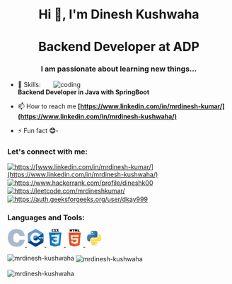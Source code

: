 <h1 align="center">Hi 👋, I'm Dinesh Kushwaha</h1>
<h1 align="center"> Backend Developer at ADP</h1>
<h3 align="center">I am passionate about learning new things...</h3>

<img align="right" alt="coding" width="400" src="https://user-images.githubusercontent.com/55389276/140866485-8fb1c876-9a8f-4d6a-98dc-08c4981eaf70.gif" >

- 💬 Skills: **Backend Developer in Java with SpringBoot**

- 📫 How to reach me **[https://www.linkedin.com/in/mrdinesh-kumar/](https://www.linkedin.com/in/mrdinesh-kushwaha/)**

- ⚡ Fun fact **😊**-
 
<h3 align="left">Let's connect with me:</h3>
<p align="left">
<a href="https://www.linkedin.com/in/mrdinesh-kushwaha/" target="blank"><img align="center" src="https://raw.githubusercontent.com/rahuldkjain/github-profile-readme-generator/master/src/images/icons/Social/linked-in-alt.svg" alt="https://[www.linkedin.com/in/mrdinesh-kumar/](https://www.linkedin.com/in/mrdinesh-kushwaha/)" height="30" width="40" /></a>
<a href="https://www.hackerrank.com/profile/dineshk00" target="blank"><img align="center" src="https://raw.githubusercontent.com/rahuldkjain/github-profile-readme-generator/master/src/images/icons/Social/hackerrank.svg" alt="https://www.hackerrank.com/profile/dineshk00" height="30" width="40" /></a>
<a href="https://leetcode.com/u/mrdineshkushwaha/" target="blank"><img align="center" src="https://raw.githubusercontent.com/rahuldkjain/github-profile-readme-generator/master/src/images/icons/Social/leet-code.svg" alt="https://leetcode.com/mrdineshkumar/" height="30" width="40" /></a>
<a href="https://auth.geeksforgeeks.org/user/dkay999" target="blank"><img align="center" src="https://raw.githubusercontent.com/rahuldkjain/github-profile-readme-generator/master/src/images/icons/Social/geeks-for-geeks.svg" alt="https://auth.geeksforgeeks.org/user/dkay999" height="30" width="40" /></a>
</p>

<h3 align="left">Languages and Tools:</h3>
<p align="left"> <a href="https://www.cprogramming.com/" target="_blank" rel="noreferrer"> <img src="https://raw.githubusercontent.com/devicons/devicon/master/icons/c/c-original.svg" alt="c" width="40" height="40"/> </a> <a href="https://www.w3schools.com/cpp/" target="_blank" rel="noreferrer"> <img src="https://raw.githubusercontent.com/devicons/devicon/master/icons/cplusplus/cplusplus-original.svg" alt="cplusplus" width="40" height="40"/> </a> <a href="https://www.w3schools.com/css/" target="_blank" rel="noreferrer"> <img src="https://raw.githubusercontent.com/devicons/devicon/master/icons/css3/css3-original-wordmark.svg" alt="css3" width="40" height="40"/> </a> <a href="https://www.w3.org/html/" target="_blank" rel="noreferrer"> <img src="https://raw.githubusercontent.com/devicons/devicon/master/icons/html5/html5-original-wordmark.svg" alt="html5" width="40" height="40"/> </a> <a href="https://www.python.org" target="_blank" rel="noreferrer"> <img src="https://raw.githubusercontent.com/devicons/devicon/master/icons/python/python-original.svg" alt="python" width="40" height="40"/> </a> </p>

<p><img align="left" src="https://github-readme-stats.vercel.app/api/top-langs?username=mrdinesh-kushwaha&show_icons=true&locale=en&layout=compact" alt="mrdinesh-kushwaha" /></p>

<p>&nbsp;<img align="center" src="https://github-readme-stats.vercel.app/api?username=mrdinesh-kushwaha&show_icons=true&locale=en" alt="mrdinesh-kushwaha" /></p>

<p><img align="center" src="https://github-readme-streak-stats.herokuapp.com/?user=mrdinesh-kushwaha&" alt="mrdinesh-kushwaha" /></p>
